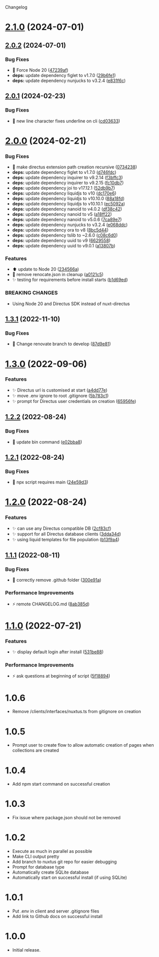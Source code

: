 Changelog

# [2.1.0](https://github.com/nuxtus/create-nuxtus/compare/v2.0.2...v2.1.0) (2024-07-01)

## [2.0.2](https://github.com/nuxtus/create-nuxtus/compare/v2.0.1...v2.0.2) (2024-07-01)


### Bug Fixes

* :bug: Force Node 20 ([47239af](https://github.com/nuxtus/create-nuxtus/commit/47239afc8e4671f68d76bd160afca6c33e070045))
* **deps:** update dependency figlet to v1.7.0 ([29b6fe1](https://github.com/nuxtus/create-nuxtus/commit/29b6fe1fa78c4d7f9eb67ce1ec3ed363f9495a40))
* **deps:** update dependency nunjucks to v3.2.4 ([e831f6c](https://github.com/nuxtus/create-nuxtus/commit/e831f6c7888598a6a62c2d8e5df67c8620c332fe))

## [2.0.1](https://github.com/nuxtus/create-nuxtus/compare/v2.0.0...v2.0.1) (2024-02-23)


### Bug Fixes

* :bug: new line character fixes underline on cli ([cd03633](https://github.com/nuxtus/create-nuxtus/commit/cd036330ff4ff505d75a2f8038e7fef9f9e8072f))

# [2.0.0](https://github.com/nuxtus/create-nuxtus/compare/v1.3.1...v2.0.0) (2024-02-21)


### Bug Fixes

* :bug: make directus extension path creation recursive ([0734238](https://github.com/nuxtus/create-nuxtus/commit/0734238ef714cf4eb841bf1283e57df81d395dad))
* **deps:** update dependency figlet to v1.7.0 ([d746fdc](https://github.com/nuxtus/create-nuxtus/commit/d746fdce262d88891c3a79e8fe00868fa93fa68b))
* **deps:** update dependency inquirer to v9.2.14 ([f3bffc3](https://github.com/nuxtus/create-nuxtus/commit/f3bffc3e86b6e182ed14838d587567aab894203e))
* **deps:** update dependency inquirer to v9.2.15 ([fc10db7](https://github.com/nuxtus/create-nuxtus/commit/fc10db7f2b6b8c01f9135691328e94cfcaed692b))
* **deps:** update dependency joi to v17.12.1 ([52db9b7](https://github.com/nuxtus/create-nuxtus/commit/52db9b791d934c1ccee6bc74afab014db21cf768))
* **deps:** update dependency liquidjs to v10 ([dc170e6](https://github.com/nuxtus/create-nuxtus/commit/dc170e669f3aad24ce49b468d82970f5173cd2d6))
* **deps:** update dependency liquidjs to v10.10.0 ([88a18fd](https://github.com/nuxtus/create-nuxtus/commit/88a18fd471a223640ee8055bbbe368d422478707))
* **deps:** update dependency liquidjs to v10.10.1 ([ec5092a](https://github.com/nuxtus/create-nuxtus/commit/ec5092aa9901a29a3b5deea170afcedb93ed471f))
* **deps:** update dependency nanoid to v4.0.2 ([df38c42](https://github.com/nuxtus/create-nuxtus/commit/df38c42a1420ee30c2f0feca20bb2dc0cad98b60))
* **deps:** update dependency nanoid to v5 ([a18ff22](https://github.com/nuxtus/create-nuxtus/commit/a18ff229da00150dd941fcb9350896182032e2db))
* **deps:** update dependency nanoid to v5.0.6 ([7ca89e7](https://github.com/nuxtus/create-nuxtus/commit/7ca89e791c4eab8aa2a81cfe3a19eb9e6ed28d0a))
* **deps:** update dependency nunjucks to v3.2.4 ([e068ddc](https://github.com/nuxtus/create-nuxtus/commit/e068ddcbe6f85cd21ecc7404d5052593bd47b524))
* **deps:** update dependency ora to v8 ([8bc5d44](https://github.com/nuxtus/create-nuxtus/commit/8bc5d44b8c2036a7e230df370dbe7069a0f383dc))
* **deps:** update dependency tslib to ~2.6.0 ([c08c6d0](https://github.com/nuxtus/create-nuxtus/commit/c08c6d0661e9434e771be6a61c2f601a6248d8d0))
* **deps:** update dependency uuid to v9 ([6629558](https://github.com/nuxtus/create-nuxtus/commit/6629558f2645df977f25770d669338029ebabe0a))
* **deps:** update dependency uuid to v9.0.1 ([a13807b](https://github.com/nuxtus/create-nuxtus/commit/a13807b90ee4d62bb35ebc1a70bfc1b2c0fbfe0f))


### Features

* :arrow_up: update to Node 20 ([234566a](https://github.com/nuxtus/create-nuxtus/commit/234566a10dfdbaf172503f705763112a7b2803b1))
* :rocket: remove renocate.json in cleanup ([a0121c5](https://github.com/nuxtus/create-nuxtus/commit/a0121c564c17058afa466a2b46967379ad43e544))
* :sparkles: testing for requirements before install starts ([b1d69ed](https://github.com/nuxtus/create-nuxtus/commit/b1d69ed3e8ff48f3e4b91a9023b1fdf08d767414))


### BREAKING CHANGES

* Using Node 20 and Directus SDK instead of nuxt-directus

## [1.3.1](https://github.com/nuxtus/create-nuxtus/compare/v1.3.0...v1.3.1) (2022-11-10)


### Bug Fixes

* :rocket: Change renovate branch to develop ([87d9e81](https://github.com/nuxtus/create-nuxtus/commit/87d9e81f06fc693099df205206d5a5f47deb698c))

# [1.3.0](https://github.com/nuxtus/create-nuxtus/compare/v1.2.2...v1.3.0) (2022-09-06)


### Features

* :sparkles: Directus url is customised at start ([a4dd77e](https://github.com/nuxtus/create-nuxtus/commit/a4dd77eb8b95e57b97732d0c2d21ebde4a04574c))
* :sparkles: move .env ignore to root .gitignore ([5b783c1](https://github.com/nuxtus/create-nuxtus/commit/5b783c18c47fbf76425f23563f3acd7c94ee81f0))
* :sparkles: prompt for Directus user credentials on creation ([65956fe](https://github.com/nuxtus/create-nuxtus/commit/65956fea74b8347804554fdf52559aeec095ea9e))

## [1.2.2](https://github.com/nuxtus/create-nuxtus/compare/v1.2.1...v1.2.2) (2022-08-24)


### Bug Fixes

* :bug: update bin command ([e02bba8](https://github.com/nuxtus/create-nuxtus/commit/e02bba81ba4b0594dd19c4e265cd2875f2e53d5c))

## [1.2.1](https://github.com/nuxtus/create-nuxtus/compare/v1.2.0...v1.2.1) (2022-08-24)


### Bug Fixes

* :bug: npx script requires main ([24e59d3](https://github.com/nuxtus/create-nuxtus/commit/24e59d3b612a6216553b432a29b88acdf7a4a21d))

# [1.2.0](https://github.com/nuxtus/create-nuxtus/compare/v1.1.1...v1.2.0) (2022-08-24)


### Features

* :sparkles: can use any Directus compatible DB ([2cf83cf](https://github.com/nuxtus/create-nuxtus/commit/2cf83cff0bae259fbc5c4325804e1d120131864b))
* :sparkles: support for all Directus database clients ([3dda34d](https://github.com/nuxtus/create-nuxtus/commit/3dda34df242a173702d562cf7c5d63d62e99fade))
* :sparkles: using liquid templates for file population ([b13f9a4](https://github.com/nuxtus/create-nuxtus/commit/b13f9a40167c39701ce5ce6872db9e5977d1de39))

## [1.1.1](https://github.com/nuxtus/create-nuxtus/compare/v1.1.0...v1.1.1) (2022-08-11)


### Bug Fixes

* :bug: correctly remove .github folder ([300e91a](https://github.com/nuxtus/create-nuxtus/commit/300e91a44738af64ec012526501336638d0fb947))


### Performance Improvements

* :zap: remote CHANGELOG.md ([8ab385d](https://github.com/nuxtus/create-nuxtus/commit/8ab385d12adb78092c8c8da07eee3b6001d7160e))

# [1.1.0](https://github.com/nuxtus/create-nuxtus/compare/v1.0.6...v1.1.0) (2022-07-21)


### Features

* :sparkles: display default login after install ([531be88](https://github.com/nuxtus/create-nuxtus/commit/531be888f6e0ee21f5bac27199b4176efddb9946))


### Performance Improvements

* :zap: ask questions at beginning of script ([5f18894](https://github.com/nuxtus/create-nuxtus/commit/5f18894263f42375ffa4b03a550868b16e004eee))

# 1.0.6

- Remove /clients/interfaces/nuxtus.ts from gitignore on creation

# 1.0.5

- Prompt user to create flow to allow automatic creation of pages when collections are created

# 1.0.4

- Add npm start command on successful creation

# 1.0.3

- Fix issue where package.json should not be removed

# 1.0.2

- Execute as much in parallel as possible
- Make CLI output pretty
- Add branch to nuxtus git repo for easier debugging
- Prompt for database type
- Automatically create SQLite database
- Automatically start on successful install (if using SQLite)

# 1.0.1

- Put .env in client and server .gitignore files
- Add link to Github docs on successful install

# 1.0.0

- Initial release.
